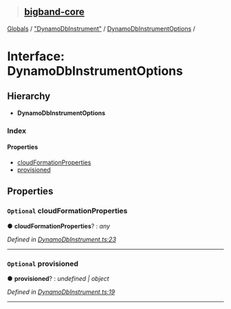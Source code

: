 > ## [bigband-core](../README.md)

[Globals](../globals.md) / ["DynamoDbInstrument"](../modules/_dynamodbinstrument_.md) / [DynamoDbInstrumentOptions](_dynamodbinstrument_.dynamodbinstrumentoptions.md) /

# Interface: DynamoDbInstrumentOptions

## Hierarchy

* **DynamoDbInstrumentOptions**

### Index

#### Properties

* [cloudFormationProperties](_dynamodbinstrument_.dynamodbinstrumentoptions.md#optional-cloudformationproperties)
* [provisioned](_dynamodbinstrument_.dynamodbinstrumentoptions.md#optional-provisioned)

## Properties

### `Optional` cloudFormationProperties

● **cloudFormationProperties**? : *any*

*Defined in [DynamoDbInstrument.ts:23](https://github.com/imaman/bigband/blob/6553ebb/packages/core/src/DynamoDbInstrument.ts#L23)*

___

### `Optional` provisioned

● **provisioned**? : *undefined | object*

*Defined in [DynamoDbInstrument.ts:19](https://github.com/imaman/bigband/blob/6553ebb/packages/core/src/DynamoDbInstrument.ts#L19)*

___